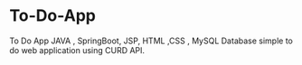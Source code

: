 # To-Do-App
To Do App   JAVA , SpringBoot, JSP, HTML  ,CSS , MySQL Database
simple to do web application using CURD API. 
